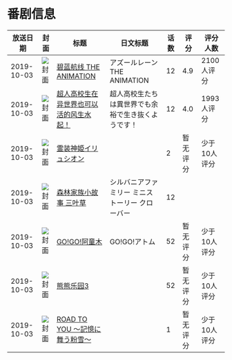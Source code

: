 # 番剧信息

|放送日期|封面|标题|日文标题|话数|评分|评分人数|
|---|---|---|---|---|---|---|
|2019-10-03|![封面](https://lain.bgm.tv/pic/cover/c/97/2a/260677_P5Z3f.jpg)|[碧蓝航线 THE ANIMATION](https://bangumi.tv/subject/260677)|アズールレーン THE ANIMATION|12|4.9|2100人评分|
|2019-10-03|![封面](https://lain.bgm.tv/pic/cover/c/6a/c3/277399_YYYpv.jpg)|[超人高校生在异世界也可以活的风生水起！](https://bangumi.tv/subject/277399)|超人高校生たちは異世界でも余裕で生き抜くようです！|12|4.0|1993人评分|
|2019-10-03|![封面](https://bangumi.tv/img/no_icon_subject.png)|[霊装神姫イリュシオン](https://bangumi.tv/subject/298337)||2|暂无评分|少于10人评分|
|2019-10-03|![封面](https://lain.bgm.tv/pic/cover/c/de/4d/301779_s7529.jpg)|[森林家族小故事 三叶草](https://bangumi.tv/subject/301779)|シルバニアファミリー ミニストーリー クローバー|12|||
|2019-10-03|![封面](https://lain.bgm.tv/pic/cover/c/d8/7c/302137_ng7Cl.jpg)|[GO!GO!阿童木](https://bangumi.tv/subject/302137)|GO!GO!アトム|52|暂无评分|少于10人评分|
|2019-10-03|![封面](https://lain.bgm.tv/pic/cover/c/50/74/438221_ol9Kk.jpg)|[熊熊乐园3](https://bangumi.tv/subject/438221)||52|暂无评分|少于10人评分|
|2019-10-03|![封面](https://lain.bgm.tv/pic/cover/c/d5/00/476802_Yecf0.jpg)|[ROAD TO YOU ～記憶に舞う粉雪～](https://bangumi.tv/subject/476802)||1|暂无评分|少于10人评分|
